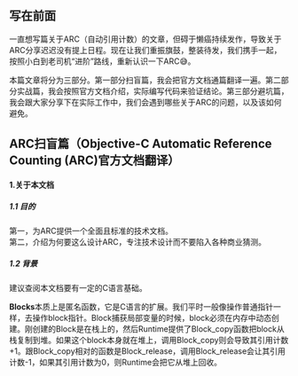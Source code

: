 ## 写在前面  
一直想写篇关于ARC（自动引用计数）的文章，但碍于懒癌持续发作，导致关于ARC分享迟迟没有提上日程。现在让我们重振旗鼓，整装待发，我们携手一起，按照小白到老司机“进阶”路线，重新认识一下ARC😅。  

本篇文章将分为三部分。第一部分扫盲篇，我会把官方文档通篇翻译一遍。第二部分实战篇，我会按照官方文档介绍，实际编写代码来验证结论。第三部分避坑篇，我会跟大家分享下在实际工作中，我们会遇到哪些关于ARC的问题，以及该如何避免。  

## ARC扫盲篇（Objective-C Automatic Reference Counting (ARC)官方文档翻译） 
#### 1.关于本文档  
##### 1.1 目的
第一，为ARC提供一个全面且标准的技术文档。  
第二，介绍为何要这么设计ARC，专注技术设计而不要陷入各种商业猜测。
##### 1.2 背景
建议查阅本文档要有一定的C语言基础。  

**Blocks**本质上是匿名函数，它是C语言的扩展。我们平时一般像操作普通指针一样，去操作block指针。Block捕获局部变量的时候，block必须在内存中动态创建。刚创建的Block是在栈上的，然后Runtime提供了Block\_copy函数把block从栈复制到堆。如果这个block本身就在堆上，调用Block\_copy则会导致其引用计数+1。跟Block\_copy相对的函数是Block\_release，调用Block\_release会让其引用计数-1，如果其引用计数为0，则Runtime会把它从堆上回收。  
























